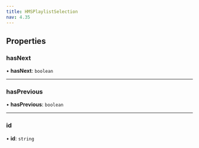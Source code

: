 ```yaml
---
title: HMSPlaylistSelection
nav: 4.35
---
```


## Properties

### hasNext

• **hasNext**: `boolean`

---

### hasPrevious

• **hasPrevious**: `boolean`

---

### id

• **id**: `string`
